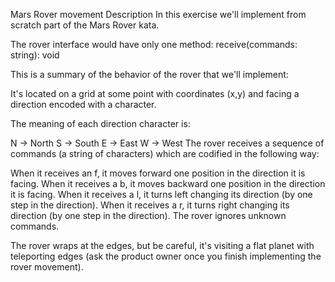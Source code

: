 Mars Rover movement
Description
In this exercise we'll implement from scratch part of the Mars Rover kata.

The rover interface would have only one method: receive(commands: string): void

This is a summary of the behavior of the rover that we'll implement:

It's located on a grid at some point with coordinates (x,y) and facing a direction encoded with a character.

The meaning of each direction character is:

N -> North
S -> South
E -> East
W -> West
The rover receives a sequence of commands (a string of characters) which are codified in the following way:

When it receives an f, it moves forward one position in the direction it is facing.
When it receives a b, it moves backward one position in the direction it is facing.
When it receives a l, it turns left changing its direction (by one step in the direction).
When it receives a r, it turns right changing its direction (by one step in the direction).
The rover ignores unknown commands.

The rover wraps at the edges, but be careful, it's visiting a flat planet with teleporting edges (ask the product owner once you finish implementing the rover movement).

